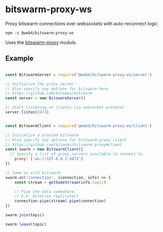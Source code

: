 # bitswarm-proxy-ws
Proxy bitswarm connections over websockets with auto-reconnect logic

```
npm -s @web4/bitswarm-proxy-ws
```

Uses the [bitswarm-proxy](https://github.com/bitwebs/bitswarm-proxy) module.

## Example

```js

const BitswarmServer = require('@web4/bitswarm-proxy-ws/server')

// Initialize the proxy server
// Also specify any options for bitswarm here
// https://github.com/bitwebs/bitswarm
const server = new BitswarmServer()

// Start listening on clients via websocket protocol
server.listen(3472)


const BitswarmClient = require('@web4/bitswarm-proxy-ws/client')

// Initialize a proxied bitswarm
// Also specify any options for bitswarm-proxy client
// https://github.com/bitwebs/bitswarm-proxy#client
const swarm = new BitswarmClient({
  // Specify a list of proxy servers available to connect to
	proxy: ['ws://127.0.0.1:3472']
})

// Same as with bitswarm
swarm.on('connection', (connection, info) => {
	const stream = getSomeStream(info.topic)

	// Pipe the data somewhere
	// E.G. bitdrive.replicate()
	connection.pipe(stream).pipe(connection)
})

swarm.join(topic)

swarm.leave(topic)
```
